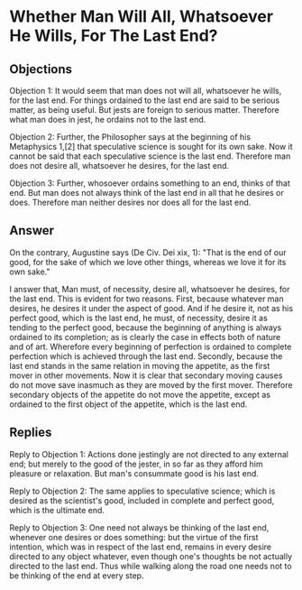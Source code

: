 # Whether Man Will All, Whatsoever He Wills, For The Last End?

## Objections

Objection 1: It would seem that man does not will all, whatsoever he wills, for the last end. For things ordained to the last end are said to be serious matter, as being useful. But jests are foreign to serious matter. Therefore what man does in jest, he ordains not to the last end.

Objection 2: Further, the Philosopher says at the beginning of his Metaphysics 1,[2] that speculative science is sought for its own sake. Now it cannot be said that each speculative science is the last end. Therefore man does not desire all, whatsoever he desires, for the last end.

Objection 3: Further, whosoever ordains something to an end, thinks of that end. But man does not always think of the last end in all that he desires or does. Therefore man neither desires nor does all for the last end.

## Answer

On the contrary, Augustine says (De Civ. Dei xix, 1): "That is the end of our good, for the sake of which we love other things, whereas we love it for its own sake."

I answer that, Man must, of necessity, desire all, whatsoever he desires, for the last end. This is evident for two reasons. First, because whatever man desires, he desires it under the aspect of good. And if he desire it, not as his perfect good, which is the last end, he must, of necessity, desire it as tending to the perfect good, because the beginning of anything is always ordained to its completion; as is clearly the case in effects both of nature and of art. Wherefore every beginning of perfection is ordained to complete perfection which is achieved through the last end. Secondly, because the last end stands in the same relation in moving the appetite, as the first mover in other movements. Now it is clear that secondary moving causes do not move save inasmuch as they are moved by the first mover. Therefore secondary objects of the appetite do not move the appetite, except as ordained to the first object of the appetite, which is the last end.

## Replies

Reply to Objection 1: Actions done jestingly are not directed to any external end; but merely to the good of the jester, in so far as they afford him pleasure or relaxation. But man's consummate good is his last end.

Reply to Objection 2: The same applies to speculative science; which is desired as the scientist's good, included in complete and perfect good, which is the ultimate end.

Reply to Objection 3: One need not always be thinking of the last end, whenever one desires or does something: but the virtue of the first intention, which was in respect of the last end, remains in every desire directed to any object whatever, even though one's thoughts be not actually directed to the last end. Thus while walking along the road one needs not to be thinking of the end at every step.